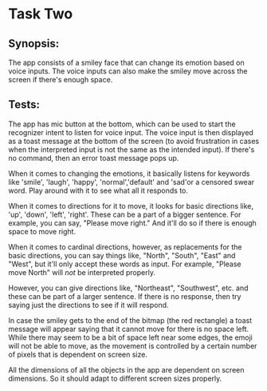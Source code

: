 # Task Two

## Synopsis: 

The app consists of a smiley face that can change its emotion based on voice inputs. The voice inputs can also make the smiley
move across the screen if there's enough space.

## Tests:

The app has mic button at the bottom, which can be used to start the recognizer intent to listen for voice input. The voice input
is then displayed as a toast message at the bottom of the screen (to avoid frustration in cases when the interpreted input is not
the same as the intended input). If there's no command, then an error toast message pops up. 

When it comes to changing the emotions, it basically listens for keywords like 'smile', 'laugh', 'happy', 'normal','default' and 
'sad'or a censored swear word. Play around with it to see what all it responds to.

When it comes to directions for it to move, it looks for basic directions like, 'up', 'down', 'left', 'right'. These can be a part
of a bigger sentence. For example, you can say, "Please move right." And it'll do so if there is enough space to move right.

When it comes to cardinal directions, however, as replacements for the basic directions, you can say things like, "North", "South",
"East" and "West", but it'll only accept these words as input. For example, "Please move North" will *not* be interpreted properly.

However, you can give directions like, "Northeast", "Southwest", etc. and these can be part of a larger sentence. If there is no 
response, then try saying just the directions to see if it will respond.

In case the smiley gets to the end of the bitmap (the red rectangle) a toast message will appear saying that it cannot move for
there is no space left. While there may seem to be a bit of space left near some edges, the emoji will not be able to move, as
the movement is controlled by a certain number of pixels that is dependent on screen size.

All the dimensions of all the objects in the app are dependent on screen dimensions. So it should adapt to different screen sizes
properly.



